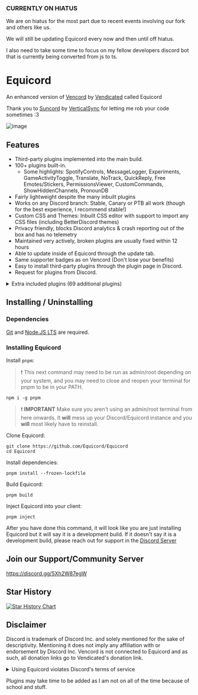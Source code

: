 ### CURRENTLY ON HIATUS

We are on hiatus for the most part due to recent events involving our fork and others like us.

We will still be updating Equicord every now and then until off hiatus.

I also need to take some time to focus on my fellow developers discord bot that is currently being converted from js to ts.

# Equicord

An enhanced version of [Vencord](https://github.com/Vendicated/Vencord) by [Vendicated](https://github.com/Vendicated) called Equicord

Thank you to [Suncord](https://github.com/verticalsync/Suncord) by [VerticalSync](https://github.com/verticalsync) for letting me rob your code sometimes :3

![image](https://i.ibb.co/xgNr2gq/image-2023-11-24-122019133.png)

## Features

-   Third-party plugins implemented into the main build.
-   100+ plugins built-in.
    -   Some highlights: SpotifyControls, MessageLogger, Experiments, GameActivityToggle, Translate, NoTrack, QuickReply, Free Emotes/Stickers, PermissionsViewer,
        CustomCommands, ShowHiddenChannels, PronounDB
-   Fairly lightweight despite the many inbuilt plugins
-   Works on any Discord branch: Stable, Canary or PTB all work (though for the best experience, I recommend stable!)
-   Custom CSS and Themes: Inbuilt CSS editor with support to import any CSS files (including BetterDiscord themes)
-   Privacy friendly, blocks Discord analytics & crash reporting out of the box and has no telemetry
-   Maintained very actively, broken plugins are usually fixed within 12 hours
-   Able to update inside of Equicord through the update tab.
-   Same supporter badges as on Vencord (Don't lose your benefits)
-   Easy to install third-party plugins through the plugin page in Discord.
-   Request for plugins from Discord.

<details>
<summary>Extra included plugins (69 additional plugins)</summary>

- AllCallTimers by MaxHerbold and D3SOX
- AllowedMentions by arHSM and amia
- AltKrispSwitch by newwares
- Annamox by Kyuuhachi
- BetterQuests by kvba
- BetterQuickReact by Ven and Sqaaakoi
- BetterShopPreview by Tolgchu
- BlockKrsip by D3SOX
- BypassDND by Inbestigator
- CleanChannelName by AutumnVN
- ColorMessage by Kyuuhachi
- CopyEmojiAsFormattedString (CopyEmojiAsString) by HAPPY_ENDERMAN and VISHNYA_NET_CHERESHNYA
- CopyUserMention by Cortex and castdrian
- CustomAppIcons by HAPPY_ENDERMAN and SerStars
- CustomScreenShare by KawaiianPizza
- DeadMembers by Kyuuhachi
- DiscordColorways by DaBluLite and ImLvna
- DNDWhilePlaying by thororen
- DoNotLeak by Perny
- DoubleCounterBypass by nyx
- EmojiDumper by Cortex, Samwich, Woosh
- Encryptcord by Inbestigator
- EquicordCSS by FoxStorm1 and thororen (and all respective css developers)
- ExportContacts by dat_insanity
- FakeProfileThemes by Ryan
- FindReply by newwares
- FriendshipRanks by Samwich
- Gif Collection by Aria
- GlobalBadges by HypedDomi and Hosted by Wolfie
- GodMode by Tolgchu
- HideMessage by Hanzy
- HolyNotes by Wolfie
- Hop On by ImLvna
- IgnoreTerms by D3SOX
- IRememberYou by zoodogood
- Keyboard Sounds by HypedDomi
- KeywordNotify by camila314
- MessageLinkTooltip by Kyuuhachi
- MessageLoggerEnhanced (MLEnhanced) by Aria
- noAppsAllowed by kvba
- NoModalAnimation by AutumnVN
- NoNitroUpsell by thororen
- NotifyUserChanges by D3SOX
- OnePingPerDM by ProffDea
- PlatformSpoofer by Drag
- MessagePurge by bhop and nyx
- QuestionMarkReplacement (QuestionMarkReplace) by nyx
- Quoter by Samwich
- RepeatMessage by Tolgchu
- ReplyPingControl by ant0n and MrDiamond
- ScreenRecorder by AutumnVN
- Search by JacobTm and thororen
- SearchFix by jaxx
- Sekai Stickers by MaiKokain
- ServerProfilesToolbox by D3SOX
- ShowBadgesInChat by Inbestigator and KrystalSkull
- Slap by Korbo
- SoundBoardLogger by Moxxie, fres, echo, thororen
- TalkInReverse by Tolgchu
- ThemeLibrary by Fafa
- Title by Kyuuhachi
- UnlimitedAccounts by Balaclava and thororen
- UserPFP by nexpid and thororen
- VCSupport by thororen
- VencordRPC by AutumnVN
- VoiceChatUtilities by Dams and D3SOX
- WhosWatching by fres
- YoutubeDescription by arHSM
</details>


## Installing / Uninstalling

### Dependencies
[Git](https://git-scm.com/download) and [Node.JS LTS](https://nodejs.dev/en/) are required.

### Installing Equicord

Install `pnpm`:

> :exclamation: This next command may need to be run as admin/root depending on your system, and you may need to close and reopen your terminal for pnpm to be in your PATH.

```shell
npm i -g pnpm
```

> :exclamation: **IMPORTANT** Make sure you aren't using an admin/root terminal from here onwards. It **will** mess up your Discord/Equicord instance and you **will** most likely have to reinstall.

Clone Equicord:

```shell
git clone https://github.com/Equicord/Equicord
cd Equicord
```

Install dependencies:

```shell
pnpm install --frozen-lockfile
```

Build Equicord:

```shell
pnpm build
```
Inject Equicord into your client:

```shell
pnpm inject
```
After you have done this command, it will look like you are just installing Equicord but it will say it is a development build. If it doesn't say it is a development build, please reach out for support in the [Discord Server](https://discord.gg/5Xh2W87egW)

## Join our Support/Community Server

https://discord.gg/5Xh2W87egW

## Star History

<a href="https://star-history.com/#Equicord/Equicord&Timeline">
  <picture>
    <source media="(prefers-color-scheme: dark)" srcset="https://api.star-history.com/svg?repos=Equicord/Equicord&type=Timeline&theme=dark" />
    <source media="(prefers-color-scheme: light)" srcset="https://api.star-history.com/svg?repos=Equicord/Equicord&type=Timeline" />
    <img alt="Star History Chart" src="https://api.star-history.com/svg?repos=Equicord/Equicord&type=Timeline" />
  </picture>
</a>

## Disclaimer

Discord is trademark of Discord Inc. and solely mentioned for the sake of descriptivity.
Mentioning it does not imply any affiliation with or endorsement by Discord Inc.
Vencord is not connected to Equicord and as such, all donation links go to Vendicated's donation link.

<details>
<summary>Using Equicord violates Discord's terms of service</summary>

Client modifications are against Discord’s Terms of Service.

However, Discord is pretty indifferent about them and there are no known cases of users getting banned for using client mods! So you should generally be fine if you don’t use plugins that implement abusive behaviour. But no worries, all inbuilt plugins are safe to use!

Regardless, if your account is essential to you and getting disabled would be a disaster for you, you should probably not use any client mods (not exclusive to Equicord), just to be safe

Additionally, make sure not to post screenshots with Equicord in a server where you might get banned for it

</details>

Plugins may take time to be added as I am not on all of the time because of school and stuff.

